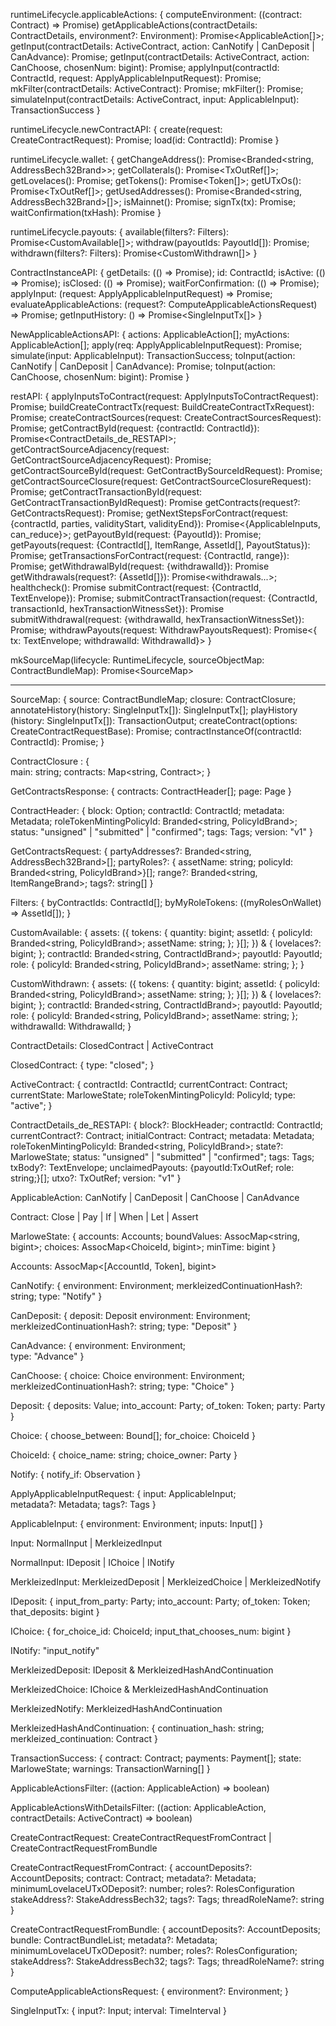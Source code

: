 runtimeLifecycle.applicableActions: {
computeEnvironment: ((contract: Contract) => Promise<Environment>)
getApplicableActions(contractDetails: ContractDetails, environment?: Environment): Promise<ApplicableAction[]>;
getInput(contractDetails: ActiveContract, action: CanNotify | CanDeposit | CanAdvance): Promise<ApplicableInput>;
getInput(contractDetails: ActiveContract, action: CanChoose, chosenNum: bigint): Promise<ApplicableInput>;
applyInput(contractId: ContractId, request: ApplyApplicableInputRequest): Promise<TxId>;
mkFilter(contractDetails: ActiveContract): Promise<ApplicableActionsFilter>;
mkFilter(): Promise<ApplicableActionsWithDetailsFilter>;
simulateInput(contractDetails: ActiveContract, input: ApplicableInput): TransactionSuccess
}

runtimeLifecycle.newContractAPI: {
create(request: CreateContractRequest): Promise<ContractInstanceAPI>;
load(id: ContractId): Promise<ContractInstanceAPI>
}

runtimeLifecycle.wallet: {
getChangeAddress(): Promise<Branded<string, AddressBech32Brand>>;
getCollaterals(): Promise<TxOutRef[]>;
getLovelaces(): Promise<bigint>;
getTokens(): Promise<Token[]>;
getUTxOs(): Promise<TxOutRef[]>;
getUsedAddresses(): Promise<Branded<string, AddressBech32Brand>[]>;
isMainnet(): Promise<boolean>;
signTx(tx): Promise<string>;
waitConfirmation(txHash): Promise<boolean>
}

runtimeLifecycle.payouts: {
available(filters?: Filters): Promise<CustomAvailable[]>;
withdraw(payoutIds: PayoutId[]): Promise<void>;
withdrawn(filters?: Filters): Promise<CustomWithdrawn[]>
}

ContractInstanceAPI: {
getDetails: (() => Promise<ContractDetails>);
id: ContractId;
isActive: (() => Promise<boolean>);
isClosed: (() => Promise<boolean>);
waitForConfirmation: (() => Promise<boolean>);
applyInput: (request: ApplyApplicableInputRequest) => Promise<TxId>;
evaluateApplicableActions: (request?: ComputeApplicableActionsRequest) => Promise<NewApplicableActionsAPI>;
getInputHistory: () => Promise<SingleInputTx[]>
}

NewApplicableActionsAPI: {
actions: ApplicableAction[];
myActions: ApplicableAction[];
apply(req: ApplyApplicableInputRequest): Promise<TxId>;
simulate(input: ApplicableInput): TransactionSuccess;
toInput(action: CanNotify | CanDeposit | CanAdvance): Promise<ApplicableInput>;
toInput(action: CanChoose, chosenNum: bigint): Promise<ApplicableInput>
}

restAPI: {
applyInputsToContract(request: ApplyInputsToContractRequest): Promise<TransactionTextEnvelope>;
buildCreateContractTx(request: BuildCreateContractTxRequest): Promise<BuildCreateContractTxResponse>;
createContractSources(request: CreateContractSourcesRequest): Promise<CreateContractSourcesResponse>;
getContractById(request: {contractId: ContractId}): Promise<ContractDetails_de_RESTAPI>;
getContractSourceAdjacency(request: GetContractSourceAdjacencyRequest): Promise<GetContractSourceAdjacencyResponse>;
getContractSourceById(request: GetContractBySourceIdRequest): Promise<Contract>;
getContractSourceClosure(request: GetContractSourceClosureRequest): Promise<GetContractSourceClosureResponse>;
getContractTransactionById(request: GetContractTransactionByIdRequest): Promise<TransactionDetails>
getContracts(request?: GetContractsRequest): Promise<GetContractsResponse>;
getNextStepsForContract(request: {contractId, parties, validityStart, validityEnd}): Promise<{ApplicableInputs, can_reduce}>;
getPayoutById(request: {PayoutId}): Promise<GetPayoutByIdResponse>;
getPayouts(request: {ContractId[], ItemRange, AssetId[], PayoutStatus}): Promise<GetPayoutsResponse>;
getTransactionsForContract(request: {ContractId, range}): Promise<GetTransactionsForContractResponse>;
getWithdrawalById(request: {withdrawalId}): Promise<GetWithdrawalByIdResponse>
getWithdrawals(request?: {AssetId[]}): Promise<withdrawals...>;
healthcheck(): Promise<RuntimeStatus>
submitContract(request: {ContractId, TextEnvelope}): Promise<void>;
submitContractTransaction(request: {ContractId, transactionId, hexTransactionWitnessSet}): Promise<void>
submitWithdrawal(request: {withdrawalId, hexTransactionWitnessSet}): Promise<void>;
withdrawPayouts(request: WithdrawPayoutsRequest): Promise<{ tx: TextEnvelope; withdrawalId: WithdrawalId}>
}

mkSourceMap<T>(lifecycle: RuntimeLifecycle, sourceObjectMap: ContractBundleMap<T>): Promise<SourceMap<T>>

---

SourceMap<T>: {
source: ContractBundleMap;
closure: ContractClosure;
annotateHistory(history: SingleInputTx[]): SingleInputTx[];
playHistory <Annotated> (history: SingleInputTx[]): TransactionOutput;
createContract(options: CreateContractRequestBase): Promise<ContractInstanceAPI>;
contractInstanceOf(contractId: ContractId): Promise<boolean>;
}

ContractClosure <Annotated>: {  
main: string;
contracts: Map<string, Contract>;
}

GetContractsResponse: {
contracts: ContractHeader[];
page: Page
}

ContractHeader: {
block: Option<BlockHeader>;
contractId: ContractId;
metadata: Metadata;
roleTokenMintingPolicyId: Branded<string, PolicyIdBrand>;
status: "unsigned" | "submitted" | "confirmed";
tags: Tags;
version: "v1"
}

GetContractsRequest: {
partyAddresses?: Branded<string, AddressBech32Brand>[];
partyRoles?: { assetName: string; policyId: Branded<string, PolicyIdBrand>}[];
range?: Branded<string, ItemRangeBrand>;
tags?: string[]
}

Filters: {
byContractIds: ContractId[];
byMyRoleTokens: ((myRolesOnWallet) => AssetId[]);
}

CustomAvailable: {
assets: ({ tokens: { quantity: bigint; assetId: { policyId: Branded<string, PolicyIdBrand>; assetName: string; }; }[]; }) & {
lovelaces?: bigint;
};
contractId: Branded<string, ContractIdBrand>;
payoutId: PayoutId;
role: { policyId: Branded<string, PolicyIdBrand>; assetName: string; };
}

CustomWithdrawn: {
assets: ({ tokens: { quantity: bigint; assetId: { policyId: Branded<string, PolicyIdBrand>; assetName: string; }; }[]; }) & {
lovelaces?: bigint;
};
contractId: Branded<string, ContractIdBrand>;
payoutId: PayoutId;
role: { policyId: Branded<string, PolicyIdBrand>; assetName: string; };
withdrawalId: WithdrawalId;
}

ContractDetails: ClosedContract | ActiveContract

ClosedContract: {
type: "closed";
}

ActiveContract: {
contractId: ContractId;
currentContract: Contract;
currentState: MarloweState;
roleTokenMintingPolicyId: PolicyId;
type: "active";
}

ContractDetails_de_RESTAPI: {
block?: BlockHeader;
contractId: ContractId;
currentContract?: Contract;
initialContract: Contract;
metadata: Metadata;
roleTokenMintingPolicyId: Branded<string, PolicyIdBrand>;
state?: MarloweState;
status: "unsigned" | "submitted" | "confirmed";
tags: Tags;
txBody?: TextEnvelope;
unclaimedPayouts: {payoutId:TxOutRef; role: string;}[];
utxo?: TxOutRef;
version: "v1"
}

ApplicableAction: CanNotify | CanDeposit | CanChoose | CanAdvance

Contract: Close | Pay | If | When | Let | Assert

MarloweState: {
accounts: Accounts;
boundValues: AssocMap<string, bigint>;
choices: AssocMap<ChoiceId, bigint>;
minTime: bigint
}

Accounts: AssocMap<[AccountId, Token], bigint>

CanNotify: {
environment: Environment;
merkleizedContinuationHash?: string;
type: "Notify"
}

CanDeposit: {
deposit: Deposit
environment: Environment;
merkleizedContinuationHash?: string;
type: "Deposit"
}

CanAdvance: {
environment: Environment;  
 type: "Advance"
}

CanChoose: {
choice: Choice
environment: Environment;
merkleizedContinuationHash?: string;
type: "Choice"
}

Deposit: {
deposits: Value;
into_account: Party;
of_token: Token;
party: Party
}

Choice: {
choose_between: Bound[];
for_choice: ChoiceId
}

ChoiceId: {
choice_name: string;
choice_owner: Party
}

Notify: {
notify_if: Observation
}

ApplyApplicableInputRequest: {
input: ApplicableInput;  
metadata?: Metadata;
tags?: Tags
}

ApplicableInput: {
environment: Environment;
inputs: Input[]
}

Input: NormalInput | MerkleizedInput

NormalInput: IDeposit | IChoice | INotify

MerkleizedInput: MerkleizedDeposit | MerkleizedChoice | MerkleizedNotify

IDeposit: {
input_from_party: Party;
into_account: Party;
of_token: Token;
that_deposits: bigint
}

IChoice: {
for_choice_id: ChoiceId;
input_that_chooses_num: bigint
}

INotify: "input_notify"

MerkleizedDeposit: IDeposit & MerkleizedHashAndContinuation

MerkleizedChoice: IChoice & MerkleizedHashAndContinuation

MerkleizedNotify: MerkleizedHashAndContinuation

MerkleizedHashAndContinuation: {
continuation_hash: string;
merkleized_continuation: Contract
}

TransactionSuccess: {
contract: Contract;
payments: Payment[];
state: MarloweState;
warnings: TransactionWarning[]
}

ApplicableActionsFilter: ((action: ApplicableAction) => boolean)

ApplicableActionsWithDetailsFilter: ((action: ApplicableAction, contractDetails: ActiveContract) => boolean)

CreateContractRequest: CreateContractRequestFromContract | CreateContractRequestFromBundle

CreateContractRequestFromContract: {
accountDeposits?: AccountDeposits;
contract: Contract;
metadata?: Metadata;
minimumLovelaceUTxODeposit?: number;
roles?: RolesConfiguration
stakeAddress?: StakeAddressBech32;
tags?: Tags;
threadRoleName?: string
}

CreateContractRequestFromBundle: {
accountDeposits?: AccountDeposits;
bundle: ContractBundleList<undefined>;
metadata?: Metadata;
minimumLovelaceUTxODeposit?: number;
roles?: RolesConfiguration;
stakeAddress?: StakeAddressBech32;
tags?: Tags;
threadRoleName?: string
}

ComputeApplicableActionsRequest: {
environment?: Environment;
}

SingleInputTx: {
input?: Input;
interval: TimeInterval
}
